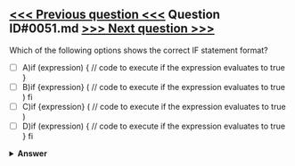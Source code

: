 [<<< Previous question <<<](0050.md)   Question ID#0051.md   [>>> Next question >>>](0052.md)
---

Which of the following options shows the correct IF statement format?

- [ ] A)if (expression) { 
    // code to execute if the expression evaluates to true
}
- [ ] B)if {expression} (
    // code to execute if the expression evaluates to true 
) fi
- [ ] C)if {expression} ( 
    // code to execute if the expression evaluates to true
)
- [ ] D)if (expression) { 
    // code to execute if the expression evaluates to true 
} fi

<details><summary><b>Answer</b></summary>
<p>
  Answer: <strong>A</strong>
</p>
</details>
